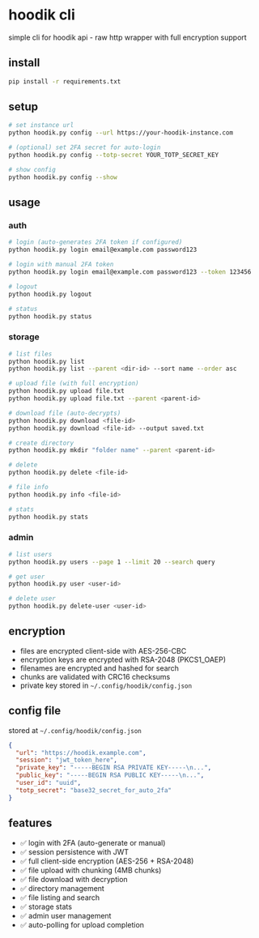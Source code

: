 # hoodik cli

simple cli for hoodik api - raw http wrapper with full encryption support

## install

```bash
pip install -r requirements.txt
```

## setup

```bash
# set instance url
python hoodik.py config --url https://your-hoodik-instance.com

# (optional) set 2FA secret for auto-login
python hoodik.py config --totp-secret YOUR_TOTP_SECRET_KEY

# show config
python hoodik.py config --show
```

## usage

### auth

```bash
# login (auto-generates 2FA token if configured)
python hoodik.py login email@example.com password123

# login with manual 2FA token
python hoodik.py login email@example.com password123 --token 123456

# logout
python hoodik.py logout

# status
python hoodik.py status
```

### storage

```bash
# list files
python hoodik.py list
python hoodik.py list --parent <dir-id> --sort name --order asc

# upload file (with full encryption)
python hoodik.py upload file.txt
python hoodik.py upload file.txt --parent <parent-id>

# download file (auto-decrypts)
python hoodik.py download <file-id>
python hoodik.py download <file-id> --output saved.txt

# create directory
python hoodik.py mkdir "folder name" --parent <parent-id>

# delete
python hoodik.py delete <file-id>

# file info
python hoodik.py info <file-id>

# stats
python hoodik.py stats
```

### admin

```bash
# list users
python hoodik.py users --page 1 --limit 20 --search query

# get user
python hoodik.py user <user-id>

# delete user
python hoodik.py delete-user <user-id>
```

## encryption

- files are encrypted client-side with AES-256-CBC
- encryption keys are encrypted with RSA-2048 (PKCS1_OAEP)
- filenames are encrypted and hashed for search
- chunks are validated with CRC16 checksums
- private key stored in `~/.config/hoodik/config.json`

## config file

stored at `~/.config/hoodik/config.json`

```json
{
  "url": "https://hoodik.example.com",
  "session": "jwt_token_here",
  "private_key": "-----BEGIN RSA PRIVATE KEY-----\n...",
  "public_key": "-----BEGIN RSA PUBLIC KEY-----\n...",
  "user_id": "uuid",
  "totp_secret": "base32_secret_for_auto_2fa"
}
```

## features

- ✅ login with 2FA (auto-generate or manual)
- ✅ session persistence with JWT
- ✅ full client-side encryption (AES-256 + RSA-2048)
- ✅ file upload with chunking (4MB chunks)
- ✅ file download with decryption
- ✅ directory management
- ✅ file listing and search
- ✅ storage stats
- ✅ admin user management
- ✅ auto-polling for upload completion
